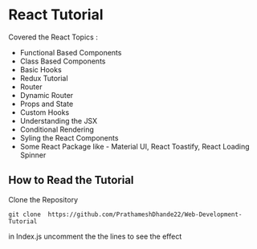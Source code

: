 # React Tutorial

Covered the React Topics : 
- Functional Based Components
- Class Based Components
- Basic Hooks
- Redux Tutorial
- Router
- Dynamic Router
- Props and State
- Custom Hooks
- Understanding the JSX
- Conditional Rendering
- Syling the React Components
- Some React Package like - Material UI, React Toastify, React Loading Spinner


## How to Read the Tutorial
Clone the Repository
```
git clone  https://github.com/PrathameshDhande22/Web-Development-Tutorial
```

in Index.js
uncomment the the lines to see the effect

